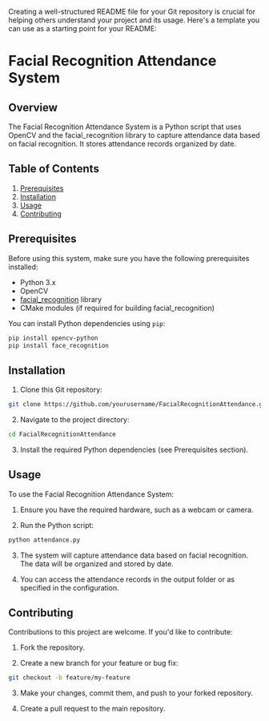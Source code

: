 Creating a well-structured README file for your Git repository is crucial for helping others understand your project and its usage. Here's a template you can use as a starting point for your README:

# Facial Recognition Attendance System

## Overview

The Facial Recognition Attendance System is a Python script that uses OpenCV and the facial_recognition library to capture attendance data based on facial recognition. It stores attendance records organized by date.

## Table of Contents

1. [Prerequisites](#prerequisites)
2. [Installation](#installation)
3. [Usage](#usage)
4. [Contributing](#contributing)

## Prerequisites

Before using this system, make sure you have the following prerequisites installed:

- Python 3.x
- OpenCV
- [facial_recognition](https://github.com/ageitgey/face_recognition) library
- CMake modules (if required for building facial_recognition)

You can install Python dependencies using `pip`:

```bash
pip install opencv-python
pip install face_recognition
```

## Installation

1. Clone this Git repository:

```bash
git clone https://github.com/yourusername/FacialRecognitionAttendance.git
```

2. Navigate to the project directory:

```bash
cd FacialRecognitionAttendance
```

3. Install the required Python dependencies (see Prerequisites section).

## Usage

To use the Facial Recognition Attendance System:

1. Ensure you have the required hardware, such as a webcam or camera.

2. Run the Python script:

```bash
python attendance.py
```

3. The system will capture attendance data based on facial recognition. The data will be organized and stored by date.

4. You can access the attendance records in the output folder or as specified in the configuration.

## Contributing

Contributions to this project are welcome. If you'd like to contribute:

1. Fork the repository.

2. Create a new branch for your feature or bug fix:

```bash
git checkout -b feature/my-feature
```

3. Make your changes, commit them, and push to your forked repository.

4. Create a pull request to the main repository.

